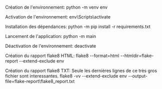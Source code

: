 Création de l'environnement:
python -m venv env

Activation de l'environnement:
env\Scripts\activate

Installation des dépendances:
python -m pip install -r requirements.txt

Lancement de l'application:
python -m main

Déactivation de l'environnement:
deactivate

Création du rapport flake8 HTML:
flake8 --format=html --htmldir=flake-report --extend-exclude env

Création du rapport flake8 TXT:
Seule les dernières lignes de ce très gros fichier sont interessantes.
flake8 -vv --extend-exclude env --output-file=flake-report\flake8_report.txt
